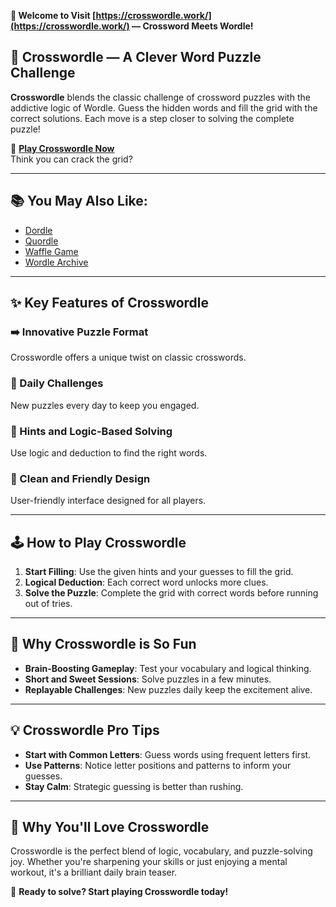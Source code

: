 **🧩 Welcome to Visit [https://crosswordle.work/](https://crosswordle.work/) — Crossword Meets Wordle!**

## 🧠 Crosswordle — A Clever Word Puzzle Challenge

**Crosswordle** blends the classic challenge of crossword puzzles with the addictive logic of Wordle. Guess the hidden words and fill the grid with the correct solutions. Each move is a step closer to solving the complete puzzle!

🎯 **[Play Crosswordle Now](https://crosswordle.work/)**  
Think you can crack the grid?

---

## 📚 You May Also Like:

- [Dordle](https://dordle.uk/)
- [Quordle](https://quordle.cc/)
- [Waffle Game](https://wafflegame.online/)
- [Wordle Archive](https://wordlearchive.org/)

---

## ✨ Key Features of Crosswordle

### ➡️ Innovative Puzzle Format  
Crosswordle offers a unique twist on classic crosswords.

### 🧠 Daily Challenges  
New puzzles every day to keep you engaged.

### 🎯 Hints and Logic-Based Solving  
Use logic and deduction to find the right words.

### 🌟 Clean and Friendly Design  
User-friendly interface designed for all players.

---

## 🕹️ How to Play Crosswordle

1. **Start Filling**: Use the given hints and your guesses to fill the grid.
2. **Logical Deduction**: Each correct word unlocks more clues.
3. **Solve the Puzzle**: Complete the grid with correct words before running out of tries.

---

## 🌟 Why Crosswordle is So Fun

- **Brain-Boosting Gameplay**: Test your vocabulary and logical thinking.
- **Short and Sweet Sessions**: Solve puzzles in a few minutes.
- **Replayable Challenges**: New puzzles daily keep the excitement alive.

---

## 💡 Crosswordle Pro Tips

- **Start with Common Letters**: Guess words using frequent letters first.
- **Use Patterns**: Notice letter positions and patterns to inform your guesses.
- **Stay Calm**: Strategic guessing is better than rushing.

---

## 💖 Why You'll Love Crosswordle

Crosswordle is the perfect blend of logic, vocabulary, and puzzle-solving joy. Whether you're sharpening your skills or just enjoying a mental workout, it's a brilliant daily brain teaser.

🧩 **Ready to solve? Start playing Crosswordle today!**
